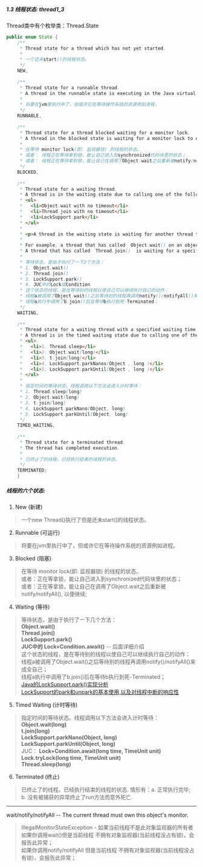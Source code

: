 ##### 1.3 线程状态: thread1_3
Thread类中有个枚举类：Thread.State
```java
public enum State {
    /**
     * Thread state for a thread which has not yet started.
     * 
     * 一个还未start()的线程状态。
     */
    NEW,
    
    /**
     * Thread state for a runnable thread.  
     * A thread in the runnable state is executing in the Java virtual machine but it may be waiting for other resources from the operating system such as processor.
     * 
     * 将要在jvm里执行中了，但或许它在等待操作系统的资源例如进程。
     */
    RUNNABLE,
    
    /**
     * Thread state for a thread blocked waiting for a monitor lock.
     * A thread in the blocked state is waiting for a monitor lock to enter a synchronized block/method or reenter a synchronized block/method after calling Object#wait().
     * 
     * 在等待 monitor lock(即: 监视器锁) 的线程的状态。
     * 或者： 线程正在等待拿到锁，能让自己进入到synchronized代码块里的状态；
     * 或者： 线程正在等待拿到锁，能让自己在调用了Object.wait之后重新被notify/notifyAll();
     */
    BLOCKED,
    
    /**
     * Thread state for a waiting thread.
     * A thread is in the waiting state due to calling one of the following methods:
     * <ul>
     *   <li>Object.wait with no timeout</li>
     *   <li>Thread.join with no timeout</li>
     *   <li>LockSupport.park</li>
     * </ul>
     *
     * <p>A thread in the waiting state is waiting for another thread to perform a particular action.
     *
     * For example, a thread that has called  Object.wait() on an object is waiting for another thread to call  Object.notify()/Object.notifyAll() on that object. 
     * A thread that has called  Thread.join()  is waiting for a specified thread to terminate.
     * 
     * 等待状态，是由于执行了一下3个方法：
     * 1. Object.wait()
     * 2. Thread.join()
     * 3. LockSupport.park()
     * 4. JUC中的Lock或Condition
     * 这个状态的线程，是在等待别的线程以使自己可以继续执行自己的动作：
     * 线程a被调用了Object.wait()之后等待别的线程再调用notify()/notifyAll()来成全自己；
     * 线程a执行中调用了b.join()后在等待b执行到死-Terminated；
     */
    WAITING,
    
    /**
     * Thread state for a waiting thread with a specified waiting time.
     * A thread is in the timed waiting state due to calling one of the following methods with a specified positive waiting time:
     * <ul>
     *   <li>1. Thread.sleep</li>
     *   <li>2. Object.wait(long)</li>
     *   <li>3. t.join(long)</li>
     *   <li>4. LockSupport.parkNanos(Object , long )</li>
     *   <li>5. LockSupport.parkUntil(Object , long )</li>
     * </ul>
     * 
     * 指定时间的等待状态。线程调用以下方法会进入计时等待：
     * 1. Thread.sleep(long)
     * 2. Object.wait(long)
     * 3. t.join(long)
     * 4. LockSupport.parkNano(Object, long)
     * 5. LockSupport.parkUntil(Object, long)
     */
    TIMED_WAITING,
    
    /**
     * Thread state for a terminated thread.
     * The thread has completed execution.
     * 
     * 已终止了的线程。已经执行结束的线程的状态。
     */
    TERMINATED;
    }

```

##### 线程的六个状态:
1. New (新建)
> 一个new Thread()执行了但是还未start()的线程状态。

2. Runnable (可运行)
> 将要在jvm里执行中了，但或许它在等待操作系统的资源例如进程。   

3. Blocked (阻塞)
>在等待 monitor lock(即: 监视器锁) 的线程的状态。   
或者：正在等拿锁，能让自己进入到synchronized代码块里的状态；   
或者：正在等拿锁，能让自己在调用了Object.wait之后重新被notify/notifyAll(), 以便继续;   

4. Waiting (等待)
> 等待状态，是由于执行了一下几个方法：   
**Object.wait()**   
**Thread.join()**   
**LockSupport.park()**   
**JUC中的 Lock+Condition.await()**  -- 后面详细介绍    
这个状态的线程，是在等待别的线程以使自己可以继续执行自己的动作：    
线程a被调用了Object.wait()之后等待别的线程再调用notify()/notifyAll()来成全自己；   
线程a执行中调用了b.join()后在等待b执行到死-Terminated；   
[Java的LockSupport.park()实现分析](http://www.importnew.com/20428.html)   
[LockSupport的park和unpark的基本使用,以及对线程中断的响应性](http://blog.csdn.net/aitangyong/article/details/38373137)  

5. Timed Waiting (计时等待)
> 指定时间的等待状态。线程调用以下方法会进入计时等待：   
**Object.wait(long)**   
**t.join(long)**   
**LockSupport.parkNano(Object, long)**   
**LockSupport.parkUntil(Object, long)**   
JUC：
**Lock+Condition.await(long time, TimeUnit unit)**   
**Lock.tryLock(long time, TimeUnit unit)**   
**Thread.sleep(long)**   

6. Terminated (终止)
>已终止了的线程。已经执行结束的线程的状态. 情形有：a. 正常执行完毕; b. 没有被捕获的异常终止了run方法而意外死亡.

---
wait/notify/notifyAll -- The current thread must own this object's monitor.   
>IllegalMonitorStateException - 如果当前线程不是此对象监视器的所有者   
如果你调用wait()但是当前线程 不拥有对象监视器(当前线程没占有锁)，会报告此异常；   
如果你调用notify/notifyAll 但是当前线程 不拥有对象监视器(当前线程没占有锁)，会报告此异常；   
